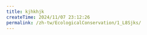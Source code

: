 ```yaml
---
title: kjhkhjk
createTime: 2024/11/07 23:12:26
permalink: /zh-tw/EcologicalConservation/1_L8Sjks/
---
```

